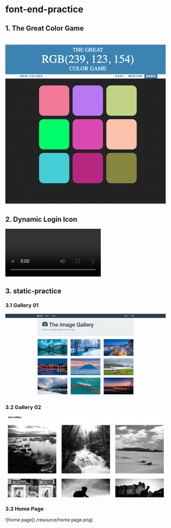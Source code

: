 # font-end-practice



## 1. The Great Color Game



# ![#](./resource/RGB.png)



## 2. Dynamic Login Icon

<video src="./resource/login.mov"></video>

## 3. static-practice

### 3.1 Gallery 01



![gallery02](./resource/gallery02.png)



### 3.2 Gallery 02



![gallery01](./resource/gallery01.png)



### 3.3 Home Page



![home page](./resource/home page.png)
